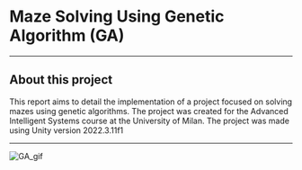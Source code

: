 # Maze Solving Using Genetic Algorithm (GA)

---

## About this project
This report aims to detail the implementation of a project focused on solving mazes using genetic algorithms. The project was created for the Advanced Intelligent Systems course at the University of Milan.
The project was made using Unity version 2022.3.11f1

---

![GA_gif](https://github.com/Gianluca-Iacchini/GA-Unity-Showcase/assets/34865358/8d51f6d7-1aef-4e72-914d-426adb8903a9)

